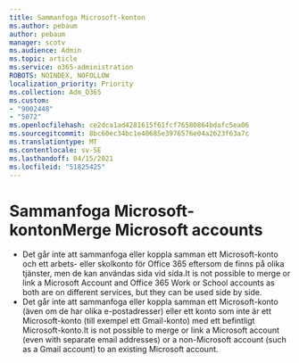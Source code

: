 ```yaml
---
title: Sammanfoga Microsoft-konton
ms.author: pebaum
author: pebaum
manager: scotv
ms.audience: Admin
ms.topic: article
ms.service: o365-administration
ROBOTS: NOINDEX, NOFOLLOW
localization_priority: Priority
ms.collection: Adm_O365
ms.custom:
- "9002448"
- "5072"
ms.openlocfilehash: ce2dca1ad4281615f61fcf76580864bdafc5ea06
ms.sourcegitcommit: 8bc60ec34bc1e40685e3976576e04a2623f63a7c
ms.translationtype: MT
ms.contentlocale: sv-SE
ms.lasthandoff: 04/15/2021
ms.locfileid: "51825425"
---
```

# <a name="merge-microsoft-accounts"></a><span data-ttu-id="2c444-102">Sammanfoga Microsoft-konton</span><span class="sxs-lookup"><span data-stu-id="2c444-102">Merge Microsoft accounts</span></span>

- <span data-ttu-id="2c444-103">Det går inte att sammanfoga eller koppla samman ett Microsoft-konto och ett arbets- eller skolkonto för Office 365 eftersom de finns på olika tjänster, men de kan användas sida vid sida.</span><span class="sxs-lookup"><span data-stu-id="2c444-103">It is not possible to merge or link a Microsoft Account and Office 365 Work or School accounts as both are on different services, but they can be used side by side.</span></span>
- <span data-ttu-id="2c444-104">Det går inte att sammanfoga eller koppla samman ett Microsoft-konto (även om de har olika e-postadresser) eller ett konto som inte är ett Microsoft-konto (till exempel ett Gmail-konto) med ett befintligt Microsoft-konto.</span><span class="sxs-lookup"><span data-stu-id="2c444-104">It is not possible to merge or link a Microsoft account (even with separate email addresses) or a non-Microsoft account (such as a Gmail account) to an existing Microsoft account.</span></span>
